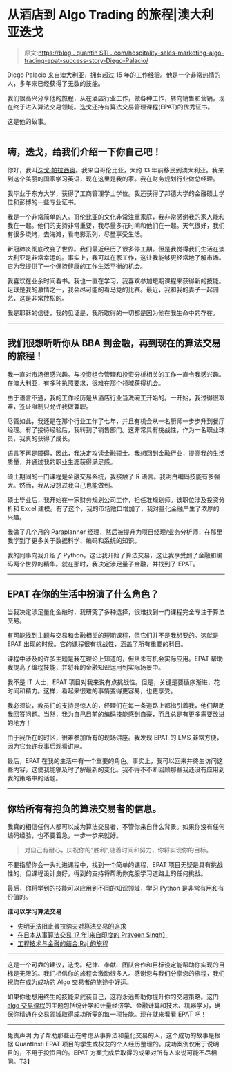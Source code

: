 # 从酒店到 Algo Trading 的旅程|澳大利亚迭戈

> 原文:[https://blog . quantin STI . com/hospitality-sales-marketing-algo-trading-epat-success-story-Diego-Palacio/](https://blog.quantinsti.com/hospitality-sales-marketing-algo-trading-epat-success-story-diego-palacio/)

Diego Palacio 来自澳大利亚，拥有超过 15 年的工作经验。他是一个非常热情的人，多年来已经获得了无数的技能。

我们很高兴分享他的旅程，从在酒店行业工作，做各种工作，转向销售和营销，现在终于进入算法交易领域。迭戈还持有算法交易管理课程(EPAT)的优秀证书。

这是他的故事。

* * *

## 嗨，迭戈，给我们介绍一下你自己吧！

你好，我叫[迭戈·帕拉西奥](https://www.linkedin.com/in/diego-palacio-a187151a7/)。我来自哥伦比亚，大约 13 年前移民到澳大利亚。我来到这个美丽的国家学习英语，现在这里是我的家。我在财务规划行业做总经理。

我毕业于东方大学，获得了工商管理学士学位。我还获得了邦德大学的金融硕士学位和彭博的一些专业证书。

我是一个非常简单的人。哥伦比亚的文化非常注重家庭，我非常感谢我的家人能和我在一起。他们的支持非常重要，我尽量多花时间和他们在一起。天气很好，我们有很多烧烤，去海滩，看电影系列，尽量享受生活。

新冠肺炎彻底改变了世界。我们最近经历了很多停工期。但是我觉得我们生活在澳大利亚是非常幸运的。事实上，我可以在家工作，这让我能够更经常地了解市场。它为我提供了一个保持健康的工作生活平衡的机会。

我喜欢在业余时间看书。我也一直在学习，我喜欢参加短期课程来获得新的技能。足球是我的激情之一，我会尽可能的看马竞的比赛。最近，我和我的妻子一起园艺，这是非常放松的。

我是耶稣的信徒，我的见证是，我所取得的一切都是因为他在我生命中的存在。

* * *

## 我们很想听听你从 BBA 到金融，再到现在的算法交易的旅程！

我一直对市场很感兴趣。与投资组合管理和投资分析相关的工作一直令我感兴趣。在澳大利亚，有多种执照要求，很难在那个领域获得机会。

由于语言不通，我的工作经历是从酒店行业当洗碗工开始的。一开始，我过得很艰难，签证限制只允许我做兼职。

尽管如此，我还是在那个行业工作了七年，并且有机会从一名厨师一步步升到餐厅经理。有了接待经验后，我转到了销售部门。这非常具有挑战性，作为一名职业球员，我真的获得了成长。

语言不再是障碍，因此，我决定攻读金融硕士。我想回到金融行业，提高我的生活质量，并通过我的职业生涯获得满足感。

硕士期间的一门课程是金融交易系统，我接触了 R 语言。我明白编码技能有多强大。然而，我从没想过我自己也能做到。

硕士毕业后，我开始在一家财务规划公司工作，担任准规划师。该职位涉及投资分析和 Excel 建模。有了这个，我的市场敞口增加了，我对量化金融产生了浓厚的兴趣。

我做了几个月的 Paraplanner 经理，然后被提升为项目经理/业务分析师，在那里我学到了更多关于数据科学、编码和系统的知识。

我的同事向我介绍了 Python，这让我开始了算法交易，这让我享受到了金融和编码两个世界的精华。就在那时，我决定涉足量子金融，并找到了 EPAT。

* * *

## EPAT 在你的生活中扮演了什么角色？

当我决定涉足量化金融时，我研究了多种选择，很难找到一门课程完全专注于算法交易。

有可能找到主题与交易和金融相关的短期课程，但它们并不是我想要的。这就是 EPAT 出现的时候。它的课程很有挑战性，涵盖了所有重要的科目。

课程中涉及的许多主题是我在理论上知道的，但从未有机会实际应用。EPAT 帮助我提高了编程技能，并将我的金融知识运用到实际场景中。

我不是 IT 人士，EPAT 项目对我来说有点挑战性。但是，关键是要循序渐进，花时间和精力。这样，看起来很难的事情变得更容易，也更享受。

我必须说，教员们的支持是惊人的，经理们在每一条道路上都指引着我，他们帮助我回答问题。当然，我为自己目前的编码技能感到自豪，而且总是有更多需要改进的地方！

由于我所在的时区，很难参加所有的现场讲座。我发现 EPAT 的 LMS 非常方便，因为它允许我事后观看讲座。

最后，EPAT 在我的生活中有一个重要的角色。事实上，我可以回来并终生访问这些内容，这使我能够及时了解最新的变化。我不得不不断回顾那些我还没有应用到我的策略中的话题。

* * *

## 你给所有有抱负的算法交易者的信息。

我真的相信任何人都可以成为算法交易者，不管你来自什么背景。如果你没有任何编码经验，也不要着急，一步一步来就好。

> 对自己有耐心，庆祝你的“胜利”,随着时间和努力，你将实现你的目标。

不要指望你会一头扎进课程中，找到一个简单的课程，EPAT 项目无疑是具有挑战性的，但课程设计良好，得到的支持将帮助你克服学习道路上的任何挑战。

最后，你将学到的技能可以应用到不同的知识领域，学习 Python 是非常有用和有价值的。

**谁可以学习算法交易**

*   [失明无法阻止普拉纳夫对算法交易的追求](/blindness-algorithmic-trading-epat-success-story-pranav-lal/)
*   [在日本从事算法交易 17 年|来自印度的 Praveen Singh】](/information-technology-investment-banking-algo-trading-epat-success-story-praveens-story/)
*   [工程技术与金融的结合:Raj 的旅程](/engineering-algorithmic-trading-epat-success-story-raj-mahajan/)

* * *

这是一个可靠的建议，迭戈。纪律、奉献、团队合作和目标设定能帮助你实现的目标是无限的。我们相信你的旅程会激励很多人。感谢您与我们分享您的旅程，我们祝您在成为成功的 Algo 交易者的旅途中好运。

如果你也想用终生的技能来武装自己，这将永远帮助你提升你的交易策略。这门 [algo 交易课程](https://www.quantinsti.com/epat)的主题包括统计学和计量经济学、金融计算和技术、机器学习，确保你精通在交易领域取得成功所需的每一项技能。现在就来看看 EPAT 吧！

* * *

免责声明:为了帮助那些正在考虑从事算法和量化交易的人，这个成功的故事是根据 QuantInsti EPAT 项目的学生或校友的个人经历整理的。成功案例仅用于说明目的，不用于投资目的。EPAT 方案完成后取得的成果对所有人来说可能不尽相同。T3】